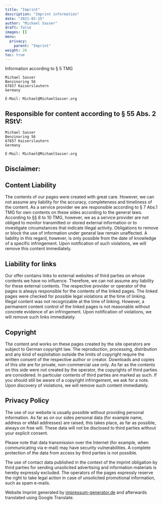```yaml
---
title: "Imprint"
description: "Imprint information"
date: "2021-02-15"
author: "Michael Sasser"
draft: false
images: []
menu:
  privacy:
    parent: "Imprint"
weight: 20
toc: true
---
```


Information according to § 5 TMG

```
Michael Sasser
Benzinoring 56
67657 Kaiserslautern
Germany

E-Mail: Michael@MichaelSasser.org
```
## Responsible for content according to § 55 Abs. 2 RStV:

```
Michael Sasser
Benzinoring 56
67657 Kaiserslautern
Germany

E-Mail: Michael@MichaelSasser.org
```

## Disclaimer:

## Content Liability

The contents of our pages were created with great care. However, we can not
assume any liability for the accuracy, completeness and timeliness of the
content. As a service provider we are responsible according to § 7 Abs.1 TMG
for own contents on these sides according to the general laws. According to §§
8 to 10 TMG, however, we as a service provider are not obliged to monitor
transmitted or stored external information or to investigate circumstances that
indicate illegal activity. Obligations to remove or block the use of
information under general law remain unaffected. A liability in this regard,
however, is only possible from the date of knowledge of a specific
infringement. Upon notification of such violations, we will remove this content
immediately.

## Liability for links

Our offer contains links to external websites of third parties on whose
contents we have no influence. Therefore, we can not assume any liability for
these external contents. The respective provider or operator of the pages is
always responsible for the contents of the linked pages. The linked pages were
checked for possible legal violations at the time of linking. Illegal content
was not recognizable at the time of linking. However, a permanent content
control of the linked pages is not reasonable without concrete evidence of an
infringement. Upon notification of violations, we will remove such links
immediately.

## Copyright

The content and works on these pages created by the site operators are subject
to German copyright law. The reproduction, processing, distribution and any
kind of exploitation outside the limits of copyright require the written
consent of the respective author or creator. Downloads and copies of this site
are for private, non-commercial use only. As far as the contents on this side
were not created by the operator, the copyrights of third parties are
considered. In particular contents of third parties are marked as such. If you
should still be aware of a copyright infringement, we ask for a note. Upon
discovery of violations, we will remove such content immediately.

## Privacy Policy

The use of our website is usually possible without providing personal
information. As far as on our sides personal data (for example name, address or
eMail addresses) are raised, this takes place, as far as possible, always on
free will. These data will not be disclosed to third parties without your
explicit consent.

Please note that data transmission over the Internet (for example, when
communicating via e-mail) may have security vulnerabilities. A complete
protection of the data from access by third parties is not possible.

The use of contact data published in the context of the imprint obligation by
third parties for sending unsolicited advertising and information materials is
hereby expressly excluded. The operators of the pages expressly reserve the
right to take legal action in case of unsolicited promotional information, such
as spam e-mails.

Website Imprint generated by
[impressum-generator.de](http://www.impressum-generator.de/) and afterwards
translated using Google Translate.
